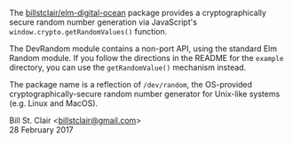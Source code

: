 The [billstclair/elm-digital-ocean](http://package.elm-lang.org/packages/billstclair/elm-dev-random/latest) package provides a cryptographically secure random number generation via JavaScript's `window.crypto.getRandomValues()` function.

The DevRandom module contains a non-port API, using the standard Elm Random module. If you follow the directions in the README for the `example` directory, you can use the `getRandomValue()` mechanism instead.

The package name is a reflection of `/dev/random`, the OS-provided cryptographically-secure random number generator for Unix-like systems (e.g. Linux and MacOS).

Bill St. Clair &lt;<billstclair@gmail.com>&gt;<br/>
28 February 2017
